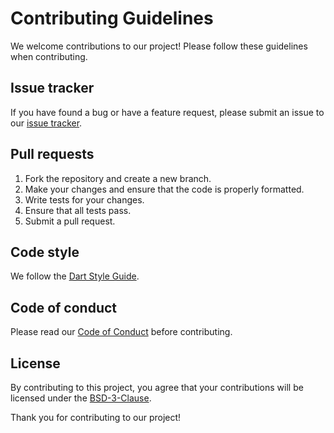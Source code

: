 # Contributing Guidelines

We welcome contributions to our project! Please follow these guidelines when contributing.

## Issue tracker

If you have found a bug or have a feature request, please submit an issue to our [issue tracker](https://github.com/sidsbrmnn/jwt_decode/issues).

## Pull requests

1. Fork the repository and create a new branch.
2. Make your changes and ensure that the code is properly formatted.
3. Write tests for your changes.
4. Ensure that all tests pass.
5. Submit a pull request.

## Code style

We follow the [Dart Style Guide](https://dart.dev/guides/language/effective-dart/style).

## Code of conduct

Please read our [Code of Conduct](CODE_OF_CONDUCT.md) before contributing.

## License

By contributing to this project, you agree that your contributions will be licensed under the [BSD-3-Clause](LICENSE).

Thank you for contributing to our project!
